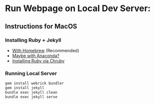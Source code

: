 # Run Webpage on Local Dev Server:

## Instructions for MacOS

### Installing Ruby + Jekyll

- [With Homebrew](https://jekyllrb.com/docs/installation/macos/) (Recommended)
- [Maybe with Anaconda?](https://s-canchi.github.io/2021-04-30-jekyll-conda/)
- [Installing Ruby via Chruby](https://www.moncefbelyamani.com/how-to-install-xcode-homebrew-git-rvm-ruby-on-mac/#start-here-if-you-choose-the-long-and-manual-route)
  
### Running Local Server

```zsh
gem install webrick bundler
gem install jekyll
bundle exec jekyll clean
bundle exec jekyll serve
```